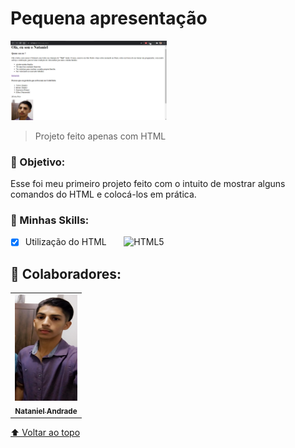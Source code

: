 # Pequena apresentação



<img src="./assets/project-screenshot.png" width="250px" alt="logo-yoga" >

> Projeto feito apenas com HTML


### 🎯 Objetivo:

Esse foi meu primeiro projeto feito com o intuito de mostrar alguns comandos do HTML e colocá-los em prática.

<h3>🚀 Minhas Skills: </h3>

  - [x] Utilização do HTML 
&nbsp; &nbsp; &nbsp; ![HTML5](https://img.shields.io/badge/-HTML5-333333?style=flat&logo=HTML5)




## 🤝 Colaboradores:


<table>
  <tr>
    <td align="center">
      <a href="https://www.linkedin.com/in/jos%C3%A9-nataniel-4764a4224/">
        <img src="./assets/niel.jpg" width="100px;" height="170" alt="my-photo"/><br>
        <sub>
          <b>Nataniel Andrade</b>
        </sub>
      </a>
  </tr>
</table>




[⬆ Voltar ao topo](#pequena-apresentação)<br>

 

